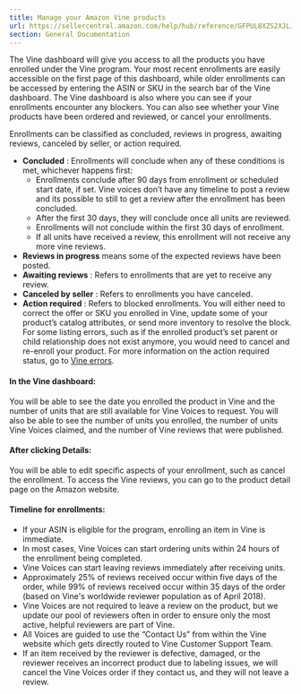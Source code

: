 ```yaml
---
title: Manage your Amazon Vine products
url: https://sellercentral.amazon.com/help/hub/reference/GFPUL8XZS2XJLJFL
section: General Documentation
---
```


The Vine dashboard will give you access to all the products you have enrolled
under the Vine program. Your most recent enrollments are easily accessible on
the first page of this dashboard, while older enrollments can be accessed by
entering the ASIN or SKU in the search bar of the Vine dashboard. The Vine
dashboard is also where you can see if your enrollments encounter any
blockers. You can also see whether your Vine products have been ordered and
reviewed, or cancel your enrollments.

Enrollments can be classified as concluded, reviews in progress, awaiting
reviews, canceled by seller, or action required.

  * **Concluded** : Enrollments will conclude when any of these conditions is met, whichever happens first:
    * Enrollments conclude after 90 days from enrollment or scheduled start date, if set. Vine voices don’t have any timeline to post a review and its possible to still to get a review after the enrollment has been concluded.
    * After the first 30 days, they will conclude once all units are reviewed.
    * Enrollments will not conclude within the first 30 days of enrollment.
    * If all units have received a review, this enrollment will not receive any more vine reviews.
  * **Reviews in progress** means some of the expected reviews have been posted.
  * **Awaiting reviews** : Refers to enrollments that are yet to receive any review.
  * **Canceled by seller** : Refers to enrollments you have canceled.
  * **Action required** : Refers to blocked enrollments. You will either need to correct the offer or SKU you enrolled in Vine, update some of your product’s catalog attributes, or send more inventory to resolve the block. For some listing errors, such as if the enrolled product’s set parent or child relationship does not exist anymore, you would need to cancel and re-enroll your product. For more information on the action required status, go to [Vine errors](/gp/help/GFW53X4JYHRCU9YH).

#### In the Vine dashboard:

You will be able to see the date you enrolled the product in Vine and the
number of units that are still available for Vine Voices to request. You will
also be able to see the number of units you enrolled, the number of units Vine
Voices claimed, and the number of Vine reviews that were published.

#### After clicking Details:

You will be able to edit specific aspects of your enrollment, such as cancel
the enrollment. To access the Vine reviews, you can go to the product detail
page on the Amazon website.

#### Timeline for enrollments:

  * If your ASIN is eligible for the program, enrolling an item in Vine is immediate.
  * In most cases, Vine Voices can start ordering units within 24 hours of the enrollment being completed.
  * Vine Voices can start leaving reviews immediately after receiving units.
  * Approximately 25% of reviews received occur within five days of the order, while 99% of reviews received occur within 35 days of the order (based on Vine's worldwide reviewer population as of April 2018).
  * Vine Voices are not required to leave a review on the product, but we update our pool of reviewers often in order to ensure only the most active, helpful reviewers are part of Vine.
  * All Voices are guided to use the “Contact Us” from within the Vine website which gets directly routed to Vine Customer Support Team.
  * If an item received by the reviewer is defective, damaged, or the reviewer receives an incorrect product due to labeling issues, we will cancel the Vine Voices order if they contact us, and they will not leave a review.

